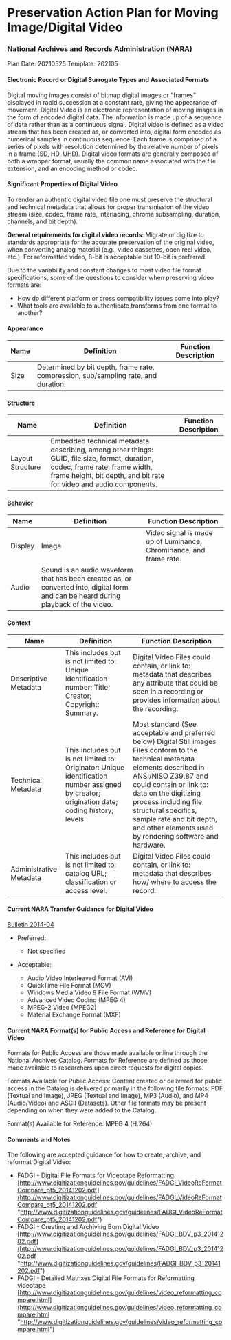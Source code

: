# Preservation Action Plan for Moving Image/Digital Video
### National Archives and Records Administration (NARA)

Plan Date: 20210525
Template: 202105


#### Electronic Record or Digital Surrogate Types and Associated Formats

Digital moving images consist of bitmap digital images or “frames” displayed in rapid succession at a constant rate, giving the appearance of movement. Digital Video is an electronic representation of moving images in the form of encoded digital data. The information is made up of a sequence of data rather than as a continuous signal. Digital video is defined as a video stream that has been created as, or converted into, digital form encoded as numerical samples in continuous sequence. Each frame is comprised of a series of pixels with resolution determined by the relative number of pixels in a frame (SD, HD, UHD). Digital video formats are generally composed of both a wrapper format, usually the common name associated with the file extension, and an encoding method or codec.

#### Significant Properties of Digital Video
To render an authentic digital video file one must preserve the structural and technical metadata that allows for proper transmission of the video stream (size, codec, frame rate, interlacing, chroma subsampling, duration, channels, and bit depth). 

**General requirements for digital video records**: Migrate or digitize to standards appropriate for the accurate preservation of the original video, when converting analog material (e.g., video cassettes, open reel video, etc.). For reformatted video, 8-bit is acceptable but 10-bit is preferred.

Due to the variability and constant changes to most video file format specifications, some of the
questions to consider when preserving video formats are:
- How do different platform or cross compatibility issues come into play?
- What tools are available to authenticate transforms from one format to another?


#### Appearance
| Name  | Definition  | Function Description  |
| ------------ | ------------ | ------------ |
| Size  |Determined by bit depth, frame rate, compression, sub/sampling rate, and duration.| |


#### Structure
| Name  | Definition  | Function Description  |
| ------------ | ------------ | ------------ |
| Layout Structure  | Embedded technical metadata describing, among other things: GUID, file size, format, duration, codec, frame rate, frame width, frame height, bit depth, and bit rate for video and audio components. | |


#### Behavior
| Name  | Definition  | Function Description  |
| ------------ | ------------ | ------------ |
|Display | Image | Video signal is made up of Luminance, Chrominance, and frame rate. |
|Audio | Sound is an audio waveform that has been created as, or converted into, digital form and can be heard during playback of the video.| |


#### Context
| Name  | Definition  | Function Description  |
| ------------ | ------------ | ------------ |
| Descriptive Metadata | This includes but is not limited to: Unique identification number; Title; Creator; Copyright: Summary. |Digital Video Files could contain, or link to: metadata that describes any attribute that could be seen in a recording or provides information about the recording.|
| Technical Metadata|This includes but is not limited to: Originator: Unique identification number assigned by creator; origination date; coding history; levels.|Most standard (See acceptable and preferred below) Digital Still images Files conform to the technical metadata elements described in ANSI/NISO Z39.87 and could contain or link to: data on the digitizing process including file structural specifics, sample rate and bit depth, and other elements used by rendering software and hardware.|
|Administrative Metadata |This includes but is not limited to: catalog URL; classification or access level. |Digital Video Files could contain, or link to: metadata that describes how/ where to access the record. |


#### Current NARA Transfer Guidance for Digital Video
[Bulletin 2014-04](https://www.archives.gov/records-mgmt/bulletins/2014/2014-04.html "Bulletin 2014-04")

- Preferred:  
   - Not specified

- Acceptable: 
	- Audio Video Interleaved Format (AVI)
	- QuickTime File Format (MOV)
	- Windows Media Video 9 File Format (WMV)
	- Advanced Video Coding (MPEG 4)
	- MPEG-2 Video (MPEG2)
	- Material Exchange Format (MXF)


#### Current NARA Format(s) for Public Access and Reference for Digital Video
Formats for Public Access are those made available online through the National Archives Catalog. Formats for Reference are defined as those made available to researchers upon direct requests for digital copies.

Formats Available for Public Access: Content created or delivered for public access in the Catalog is delivered primarily in the following file formats: PDF (Textual and Image), JPEG (Textual and Image), MP3 (Audio), and MP4 (Audio/Video) and ASCII (Datasets). Other file formats may be present depending on when they were added to the Catalog.

Format(s) Available for Reference: MPEG 4 (H.264)

#### Comments and Notes

The following are accepted guidance for how to create, archive, and reformat Digital Video:
- FADGI - Digital File Formats for Videotape Reformatting
[http://www.digitizationguidelines.gov/guidelines/FADGI_VideoReFormatCompare_pt5_20141202.pdf](http://www.digitizationguidelines.gov/guidelines/FADGI_VideoReFormatCompare_pt5_20141202.pdf "http://www.digitizationguidelines.gov/guidelines/FADGI_VideoReFormatCompare_pt5_20141202.pdf")
- FADGI - Creating and Archiving Born Digital Video
[http://www.digitizationguidelines.gov/guidelines/FADGI_BDV_p3_20141202.pdf](http://www.digitizationguidelines.gov/guidelines/FADGI_BDV_p3_20141202.pdf "http://www.digitizationguidelines.gov/guidelines/FADGI_BDV_p3_20141202.pdf")
- FADGI - Detailed Matrixes Digital File Formats for Reformatting videotape
[http://www.digitizationguidelines.gov/guidelines/video_reformatting_compare.html](http://www.digitizationguidelines.gov/guidelines/video_reformatting_compare.html "http://www.digitizationguidelines.gov/guidelines/video_reformatting_compare.html")
